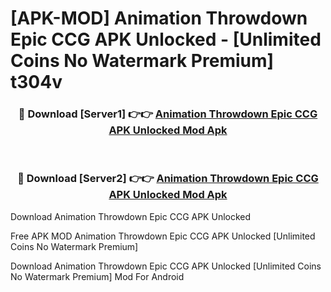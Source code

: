 # [APK-MOD] Animation Throwdown  Epic CCG APK Unlocked - [Unlimited Coins No Watermark Premium] t304v



<div align="center">
<h3>🔴 Download [Server1] 👉👉 <a href="https://momento.my/?title=Animation_Throwdown__Epic_CCG_APK_Unlocked">Animation Throwdown  Epic CCG APK Unlocked Mod Apk</a></h3><br>

<h3>🔴 Download [Server2] 👉👉 <a href="https://momento.my/?title=Animation_Throwdown__Epic_CCG_APK_Unlocked">Animation Throwdown  Epic CCG APK Unlocked Mod Apk</a></h3>
</div>



Download Animation Throwdown  Epic CCG APK Unlocked 

Free APK MOD Animation Throwdown  Epic CCG APK Unlocked [Unlimited Coins No Watermark Premium]

Download Animation Throwdown  Epic CCG APK Unlocked [Unlimited Coins No Watermark Premium] Mod For Android
